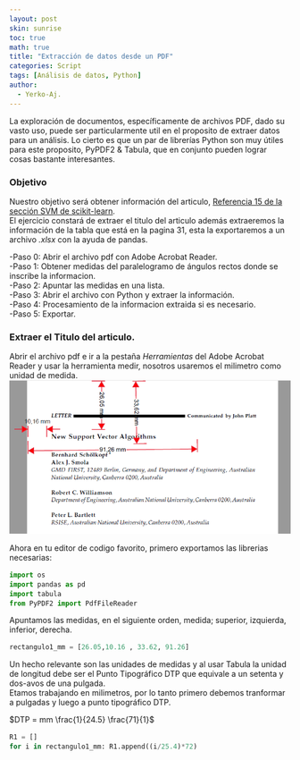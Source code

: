 ```yaml
---
layout: post
skin: sunrise
toc: true
math: true
title: "Extracción de datos desde un PDF"
categories: Script
tags: [Análisis de datos, Python]
author:
  - Yerko-Aj.
---
```


La exploración de documentos, específicamente de archivos PDF, dado su vasto uso, puede ser particularmente util en el proposito de extraer datos para un análisis. Lo cierto es que un par de librerías Python son muy útiles para este proposito, PyPDF2 & Tabula, que en conjunto pueden lograr cosas bastante interesantes.

### Objetivo
Nuestro objetivo será obtener información del articulo, [Referencia 15 de la sección SVM de scikit-learn](https://scikit-learn.org/stable/modules/svm.html#mathematical-formulation). <br>
El ejercicio constará de extraer el titulo del articulo además extraeremos la información de la tabla que está en la pagina 31, esta la exportaremos a un archivo *.xlsx* con la ayuda de pandas. <br>

-Paso 0: Abrir el archivo pdf con Adobe Acrobat Reader. <br>
-Paso 1: Obtener medidas del paralelogramo de ángulos rectos donde se inscribe la informacion. <br>
-Paso 2: Apuntar las medidas en una lista. <br>
-Paso 3: Abrir el archivo con Python y extraer la información. <br>
-Paso 4: Procesamiento de la informacion extraida si es necesario. <br>
-Paso 5: Exportar.

### Extraer el Titulo del articulo.
Abrir el archivo pdf e ir a la pestaña *Herramientas* del Adobe Acrobat Reader y usar la herramienta medir, nosotros usaremos el milimetro como unidad de medida. <br>
![error](/post2/Titulo_SVM_ref15.png)

Ahora en tu editor de codigo favorito, primero exportamos las librerias necesarias:

```Python
import os
import pandas as pd
import tabula
from PyPDF2 import PdfFileReader
```
Apuntamos las medidas, en el siguiente orden, medida; superior, izquierda, inferior, derecha.

```Python
rectangulo1_mm = [26.05,10.16 , 33.62, 91.26]
```
Un hecho relevante son las unidades de medidas y al usar Tabula la unidad de longitud debe ser el Punto Tipográfico DTP que equivale a un setenta y dos-avos de una pulgada.  <br>
Etamos trabajando en milimetros, por lo tanto primero debemos tranformar a pulgadas y luego a punto tipográfico DTP.

$DTP = mm \frac{1}{24.5} \frac{71}{1}$

```Python
R1 = []
for i in rectangulo1_mm: R1.append((i/25.4)*72)
```

